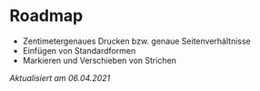 # Roadmap
- Zentimetergenaues Drucken bzw. genaue Seitenverhältnisse
- Einfügen von Standardformen
- Markieren und Verschieben von Strichen

*Aktualisiert am 06.04.2021*
